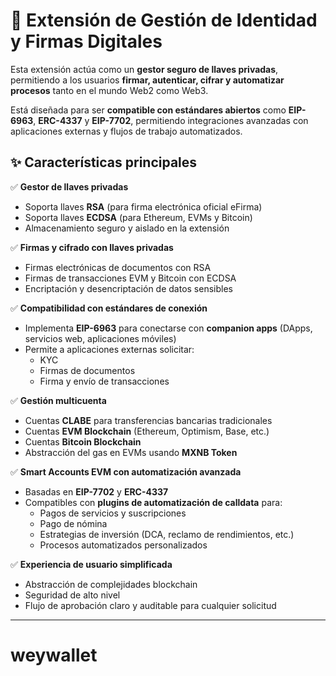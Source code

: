 # 🔐 Extensión de Gestión de Identidad y Firmas Digitales  

Esta extensión actúa como un **gestor seguro de llaves privadas**, permitiendo a los usuarios **firmar, autenticar, cifrar y automatizar procesos** tanto en el mundo Web2 como Web3.  

Está diseñada para ser **compatible con estándares abiertos** como **EIP-6963**, **ERC-4337** y **EIP-7702**, permitiendo integraciones avanzadas con aplicaciones externas y flujos de trabajo automatizados.  

## ✨ Características principales  

✅ **Gestor de llaves privadas**  
- Soporta llaves **RSA** (para firma electrónica oficial eFirma)  
- Soporta llaves **ECDSA** (para Ethereum, EVMs y Bitcoin)  
- Almacenamiento seguro y aislado en la extensión  

✅ **Firmas y cifrado con llaves privadas**  
- Firmas electrónicas de documentos con RSA  
- Firmas de transacciones EVM y Bitcoin con ECDSA  
- Encriptación y desencriptación de datos sensibles  

✅ **Compatibilidad con estándares de conexión**  
- Implementa **EIP-6963** para conectarse con **companion apps** (DApps, servicios web, aplicaciones móviles)  
- Permite a aplicaciones externas solicitar:  
  - KYC  
  - Firmas de documentos  
  - Firma y envío de transacciones  

✅ **Gestión multicuenta**  
- Cuentas **CLABE** para transferencias bancarias tradicionales  
- Cuentas **EVM Blockchain** (Ethereum, Optimism, Base, etc.)  
- Cuentas **Bitcoin Blockchain**  
- Abstracción del gas en EVMs usando **MXNB Token**  

✅ **Smart Accounts EVM con automatización avanzada**  
- Basadas en **EIP-7702** y **ERC-4337**  
- Compatibles con **plugins de automatización de calldata** para:  
  - Pagos de servicios y suscripciones  
  - Pago de nómina  
  - Estrategias de inversión (DCA, reclamo de rendimientos, etc.)  
  - Procesos automatizados personalizados  

✅ **Experiencia de usuario simplificada**  
- Abstracción de complejidades blockchain  
- Seguridad de alto nivel  
- Flujo de aprobación claro y auditable para cualquier solicitud  

---
# weywallet
